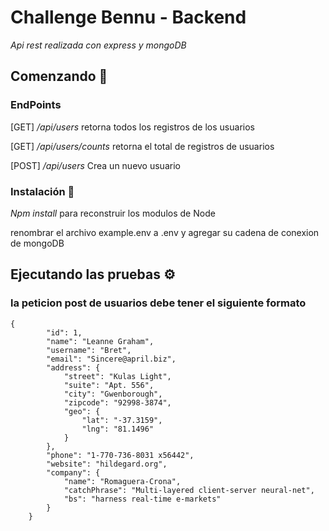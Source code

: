 # Challenge Bennu - Backend

_Api rest realizada con express y mongoDB_

## Comenzando 🚀

### EndPoints
[GET] _/api/users_  retorna todos los registros de los usuarios

[GET] _/api/users/counts_ retorna el total de registros de usuarios

[POST] _/api/users_ Crea un nuevo usuario

### Instalación 🔧
_Npm install_ para reconstruir los modulos de Node

renombrar el archivo example.env a .env y agregar su cadena de conexion de mongoDB


## Ejecutando las pruebas ⚙️
### la peticion post de usuarios debe tener el siguiente formato
```
{
        "id": 1,
        "name": "Leanne Graham",
        "username": "Bret",
        "email": "Sincere@april.biz",
        "address": {
            "street": "Kulas Light",
            "suite": "Apt. 556",
            "city": "Gwenborough",
            "zipcode": "92998-3874",
            "geo": {
                "lat": "-37.3159",
                "lng": "81.1496"
            }
        },
        "phone": "1-770-736-8031 x56442",
        "website": "hildegard.org",
        "company": {
            "name": "Romaguera-Crona",
            "catchPhrase": "Multi-layered client-server neural-net",
            "bs": "harness real-time e-markets"
        }
    }
```


